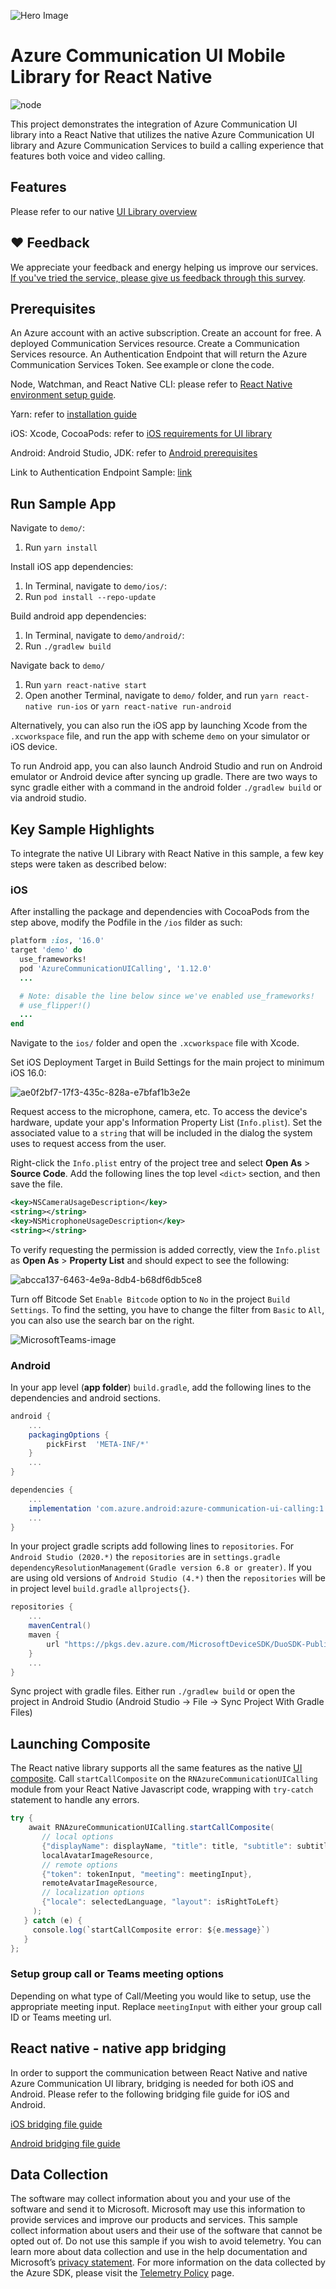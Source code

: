 ![Hero Image](/mobile-ui-library-hero-image.png)

# Azure Communication UI Mobile Library for React Native

![node](https://img.shields.io/badge/node-%3E%3D14.0.0-brightgreen)

This project demonstrates the integration of Azure Communication UI library into a React Native that utilizes the native Azure Communication UI library and Azure Communication Services to build a calling experience that features both voice and video calling.

## Features

Please refer to our native [UI Library overview](https://docs.microsoft.com/en-us/azure/communication-services/concepts/ui-library/ui-library-overview?pivots=platform-mobile)

## ❤️ Feedback

We appreciate your feedback and energy helping us improve our services. [If you&#39;ve tried the service, please give us feedback through this survey](https://microsoft.qualtrics.com/jfe/form/SV_9WTOR2ItSo0oFee).

## Prerequisites

An Azure account with an active subscription. Create an account for free.
A deployed Communication Services resource. Create a Communication Services resource.
An Authentication Endpoint that will return the Azure Communication Services Token. See example or clone the code.

Node, Watchman, and React Native CLI: please refer to [React Native environment setup guide](https://reactnative.dev/docs/environment-setup).

Yarn: refer to [installation guide](https://classic.yarnpkg.com/lang/en/docs/install)

iOS: Xcode, CocoaPods: refer to [iOS requirements for UI library](https://github.com/Azure/communication-ui-library-ios#requirements)

Android: Android Studio, JDK: refer to [Android prerequisites](https://github.com/Azure/communication-ui-library-android#prerequisites)

Link to Authentication Endpoint Sample: [link](https://docs.microsoft.com/en-us/azure/communication-services/quickstarts/identity/quick-create-identity)

## Run Sample App

Navigate to `demo/`:

1. Run `yarn install`

Install iOS app dependencies:

1. In Terminal, navigate to `demo/ios/`:
2. Run `pod install --repo-update`

Build android app dependencies:

1. In Terminal, navigate to `demo/android/`:
2. Run `./gradlew build`

Navigate back to `demo/`

1. Run `yarn react-native start`
2. Open another Terminal, navigate to `demo/` folder, and run `yarn react-native run-ios` or `yarn react-native run-android`

Alternatively, you can also run the iOS app by launching Xcode from the `.xcworkspace` file, and run the app with scheme `demo` on your simulator or iOS device.

To run Android app, you can also launch Android Studio and run on Android emulator or Android device after syncing up gradle. There are two ways to sync gradle either with a command in the android folder `./gradlew build` or via android studio.

## Key Sample Highlights

To integrate the native UI Library with React Native in this sample, a few key steps were taken as described below:

### iOS

After installing the package and dependencies with CocoaPods from the step above, modify the Podfile in the `/ios` filder as such:

```ruby
platform :ios, '16.0' 
target 'demo' do 
  use_frameworks! 
  pod 'AzureCommunicationUICalling', '1.12.0' 
  ... 

  # Note: disable the line below since we've enabled use_frameworks! 
  # use_flipper!() 
  ... 
end 
```

Navigate to the `ios/` folder and open the `.xcworkspace` file with Xcode.

Set iOS Deployment Target in Build Settings for the main project to minimum iOS 16.0:

![ae0f2bf7-17f3-435c-828a-e7bfaf1b3e2e](https://user-images.githubusercontent.com/9044372/180568611-71d671c2-6bd4-4542-9d66-87fc9da8eddd.jpg)

Request access to the microphone, camera, etc.
To access the device's hardware, update your app's Information Property List (`Info.plist`). Set the associated value to a `string` that will be included in the dialog the system uses to request access from the user.

Right-click the `Info.plist` entry of the project tree and select **Open As** > **Source Code**. Add the following lines the top level `<dict>` section, and then save the file.

```xml
<key>NSCameraUsageDescription</key> 
<string></string> 
<key>NSMicrophoneUsageDescription</key> 
<string></string> 
```

To verify requesting the permission is added correctly, view the `Info.plist` as **Open As** > **Property List** and should expect to see the following:

![abcca137-6463-4e9a-8db4-b68df6db5ce8](https://user-images.githubusercontent.com/9044372/180568964-71348562-e9a6-4a5e-847e-537e58e376ce.jpg)

Turn off Bitcode
Set `Enable Bitcode` option to `No` in the project `Build Settings`. To find the setting, you have to change the filter from `Basic` to `All`, you can also use the search bar on the right.

![MicrosoftTeams-image](https://user-images.githubusercontent.com/9044372/180569028-f3d86bdf-7016-4f37-8c3f-49332b0c7ef3.png)

### Android

In your app level (**app folder**) `build.gradle`, add the following lines to the dependencies and android sections.

```groovy
android {
    ...
    packagingOptions {
        pickFirst  'META-INF/*'
    }
    ...
}
```

```groovy
dependencies {
    ...
    implementation 'com.azure.android:azure-communication-ui-calling:1.2.0'
    ...
}
```

In your project gradle scripts add following lines to `repositories`. For `Android Studio (2020.*)` the `repositories` are in `settings.gradle` `dependencyResolutionManagement(Gradle version 6.8 or greater)`. If you are using old versions of `Android Studio (4.*)` then the `repositories` will be in project level `build.gradle` `allprojects{}`.

```groovy
repositories {
    ...
    mavenCentral()
    maven {
        url "https://pkgs.dev.azure.com/MicrosoftDeviceSDK/DuoSDK-Public/_packaging/Duo-SDK-Feed/maven/v1"
    }
    ...
}
```

Sync project with gradle files. Either run `./gradlew build` or open the project in Android Studio (Android Studio -> File -> Sync Project With Gradle Files)

## Launching Composite

The React native library supports all the same features as the native [UI composite](https://github.com/Azure/communication-ui-library-android). Call `startCallComposite` on the `RNAzureCommunicationUICalling` module from your React Native Javascript code, wrapping with `try-catch` statement to handle any errors.

```cs
try {
    await RNAzureCommunicationUICalling.startCallComposite(
       // local options
       {"displayName": displayName, "title": title, "subtitle": subtitle},
       localAvatarImageResource,
       // remote options
       {"token": tokenInput, "meeting": meetingInput},
       remoteAvatarImageResource,
       // localization options
       {"locale": selectedLanguage, "layout": isRightToLeft} 
     );
   } catch (e) {
     console.log(`startCallComposite error: ${e.message}`)
   }
};
```

### Setup group call or Teams meeting options

Depending on what type of Call/Meeting you would like to setup, use the appropriate meeting input. Replace `meetingInput` with either your group call ID or Teams meeting url.

## React native - native app bridging

In order to support the communication between React Native and native Azure Communication UI library, bridging is needed for both iOS and Android. Please refer to the following bridging file guide for iOS and Android.

[iOS bridging file guide](demo/ios/README.md)

[Android bridging file guide](demo/android/README.md)

## Data Collection

The software may collect information about you and your use of the software and send it to Microsoft. Microsoft may use this information to provide services and improve our products and services. This sample collect information about users and their use of the software that cannot be opted out of. Do not use this sample if you wish to avoid telemetry. You can learn more about data collection and use in the help documentation and Microsoft’s [privacy statement](https://go.microsoft.com/fwlink/?LinkID=824704). For more information on the data collected by the Azure SDK, please visit the [Telemetry Policy](https://learn.microsoft.com/azure/communication-services/concepts/privacy) page.
